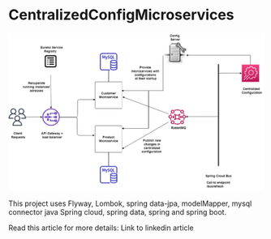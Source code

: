 # CentralizedConfigMicroservices

![Alt text](MicroservicesCentralizedConfig.png?raw=true "Project structure")

This project uses Flyway, Lombok, spring data-jpa, modelMapper, mysql connector java
Spring cloud, spring data, spring and spring boot.
 
Read this article for more details: Link to linkedin article